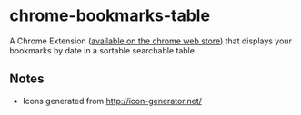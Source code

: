 # chrome-bookmarks-table
A Chrome Extension ([available on the chrome web store](https://chrome.google.com/webstore/detail/bookmarks-table/eaabmhkokgaboihbikohlooneokghmcp)) that displays your bookmarks by date in a sortable searchable table

## Notes
* Icons generated from http://icon-generator.net/
